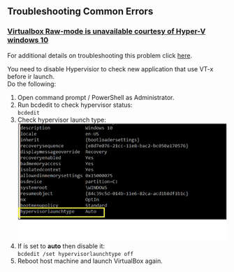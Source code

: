 ## Troubleshooting Common Errors

### [Virtualbox Raw-mode is unavailable courtesy of Hyper-V windows 10](#vb-hyper-v)
For additional details on troubleshooting this problem click [here](https://stackoverflow.com/questions/50053255/virtualbox-raw-mode-is-unavailable-courtesy-of-hyper-v-windows-10 "Virtualbox Raw-mode is unavailable courtesy of Hyper-V windows 10").  

You need to disable Hypervisior to check new application that use VT-x before ir launch.  
Do the following:  
1. Open command prompt / PowerShell as Administrator.  
2. Run bcdedit to check hypervisor status:  
    ``bcdedit``
3. Check hypervisor launch type:  
    ![hypervisor](../docs/images/hypervisorlaunchtype.png "Hypervisorlaunchtype")  
4. If is set to **auto** then disable it:  
    ``bcdedit /set hypervisorlaunchtype off``  
5. Reboot host machine and launch VirtualBox again.  